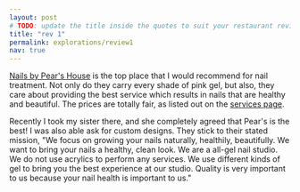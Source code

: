 ```yaml
---
layout: post
# TODO: update the title inside the quotes to suit your restaurant review needs
title: "rev 1"
permalink: explorations/review1
nav: true
---
```


[Nails by Pear's House](https://allegheny-college-cmpsc-105-spring-2024.github.io/resto-MinhChi88/)
is the top place that I would recommend for nail treatment. Not only do they carry every
shade of pink gel, but also, they care about providing the best service which results in
nails that are healthy and beautiful. The prices are totally fair, as listed out on the
[services page](https://allegheny-college-cmpsc-105-spring-2024.github.io/resto-MinhChi88/menu).

Recently I took my sister there, and she completely agreed that Pear's is the best!
I was also able ask for custom designs. They stick to their stated mission,
"We focus on growing your nails naturally, healthily, beautifully. We want to bring your nails a healthy, clean look. We are a all-gel nail studio. We do not use acrylics to perform any services. We use different kinds of gel to bring you the best experience at our studio. Quality is very important to us because your nail health is important to us."
